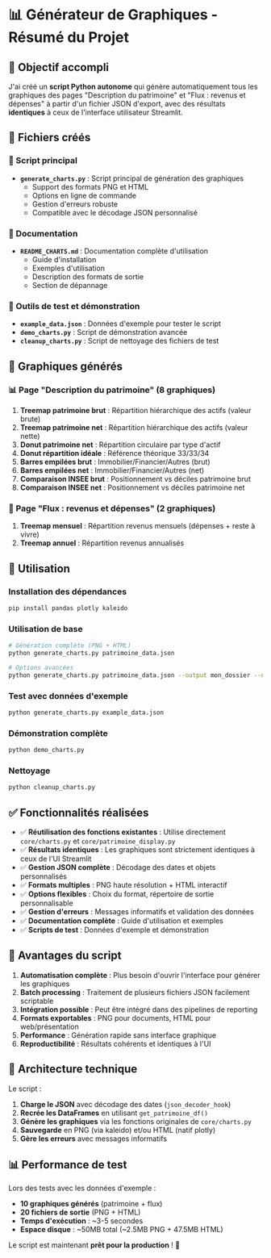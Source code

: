 # 📊 Générateur de Graphiques - Résumé du Projet

## 🎯 Objectif accompli

J'ai créé un **script Python autonome** qui génère automatiquement tous les graphiques des pages "Description du patrimoine" et "Flux : revenus et dépenses" à partir d'un fichier JSON d'export, avec des résultats **identiques** à ceux de l'interface utilisateur Streamlit.

## 📁 Fichiers créés

### 🚀 Script principal
- **`generate_charts.py`** : Script principal de génération des graphiques
  - Support des formats PNG et HTML
  - Options en ligne de commande
  - Gestion d'erreurs robuste
  - Compatible avec le décodage JSON personnalisé

### 📖 Documentation
- **`README_CHARTS.md`** : Documentation complète d'utilisation
  - Guide d'installation
  - Exemples d'utilisation
  - Description des formats de sortie
  - Section de dépannage

### 🧪 Outils de test et démonstration
- **`example_data.json`** : Données d'exemple pour tester le script
- **`demo_charts.py`** : Script de démonstration avancée
- **`cleanup_charts.py`** : Script de nettoyage des fichiers de test

## 🎨 Graphiques générés

### 📊 Page "Description du patrimoine" (8 graphiques)
1. **Treemap patrimoine brut** : Répartition hiérarchique des actifs (valeur brute)
2. **Treemap patrimoine net** : Répartition hiérarchique des actifs (valeur nette) 
3. **Donut patrimoine net** : Répartition circulaire par type d'actif
4. **Donut répartition idéale** : Référence théorique 33/33/34
5. **Barres empilées brut** : Immobilier/Financier/Autres (brut)
6. **Barres empilées net** : Immobilier/Financier/Autres (net)
7. **Comparaison INSEE brut** : Positionnement vs déciles patrimoine brut
8. **Comparaison INSEE net** : Positionnement vs déciles patrimoine net

### 💸 Page "Flux : revenus et dépenses" (2 graphiques)
1. **Treemap mensuel** : Répartition revenus mensuels (dépenses + reste à vivre)
2. **Treemap annuel** : Répartition revenus annualisés

## 🚀 Utilisation

### Installation des dépendances
```bash
pip install pandas plotly kaleido
```

### Utilisation de base
```bash
# Génération complète (PNG + HTML)
python generate_charts.py patrimoine_data.json

# Options avancées
python generate_charts.py patrimoine_data.json --output mon_dossier --no-html
```

### Test avec données d'exemple
```bash
python generate_charts.py example_data.json
```

### Démonstration complète
```bash
python demo_charts.py
```

### Nettoyage
```bash
python cleanup_charts.py
```

## ✅ Fonctionnalités réalisées

- ✅ **Réutilisation des fonctions existantes** : Utilise directement `core/charts.py` et `core/patrimoine_display.py`
- ✅ **Résultats identiques** : Les graphiques sont strictement identiques à ceux de l'UI Streamlit
- ✅ **Gestion JSON complète** : Décodage des dates et objets personnalisés
- ✅ **Formats multiples** : PNG haute résolution + HTML interactif
- ✅ **Options flexibles** : Choix du format, répertoire de sortie personnalisable
- ✅ **Gestion d'erreurs** : Messages informatifs et validation des données
- ✅ **Documentation complète** : Guide d'utilisation et exemples
- ✅ **Scripts de test** : Données d'exemple et démonstration

## 🎯 Avantages du script

1. **Automatisation complète** : Plus besoin d'ouvrir l'interface pour générer les graphiques
2. **Batch processing** : Traitement de plusieurs fichiers JSON facilement scriptable
3. **Intégration possible** : Peut être intégré dans des pipelines de reporting
4. **Formats exportables** : PNG pour documents, HTML pour web/présentation
5. **Performance** : Génération rapide sans interface graphique
6. **Reproductibilité** : Résultats cohérents et identiques à l'UI

## 🔧 Architecture technique

Le script :
1. **Charge le JSON** avec décodage des dates (`json_decoder_hook`)
2. **Recrée les DataFrames** en utilisant `get_patrimoine_df()` 
3. **Génère les graphiques** via les fonctions originales de `core/charts.py`
4. **Sauvegarde** en PNG (via kaleido) et/ou HTML (natif plotly)
5. **Gère les erreurs** avec messages informatifs

## 📊 Performance de test

Lors des tests avec les données d'exemple :
- **10 graphiques générés** (patrimoine + flux)
- **20 fichiers de sortie** (PNG + HTML)
- **Temps d'exécution** : ~3-5 secondes
- **Espace disque** : ~50MB total (~2.5MB PNG + 47.5MB HTML)

Le script est maintenant **prêt pour la production** ! 🎉